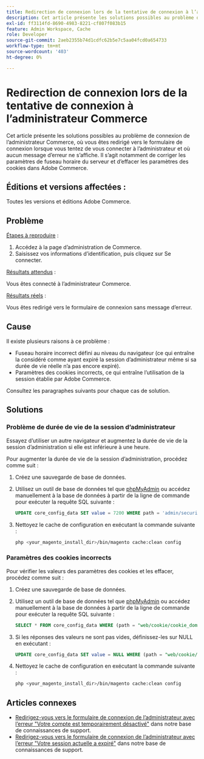 ```yaml
---
title: Redirection de connexion lors de la tentative de connexion à l’administrateur Commerce
description: Cet article présente les solutions possibles au problème de connexion de l’administrateur Commerce, où vous êtes redirigé vers le formulaire de connexion lorsque vous tentez de vous connecter à l’administrateur et où aucun message d’erreur ne s’affiche. Il s’agit notamment de corriger les paramètres de fuseau horaire du serveur et d’effacer les paramètres des cookies dans Adobe Commerce.
exl-id: ff3114fd-8690-4983-8221-cf807f083b15
feature: Admin Workspace, Cache
role: Developer
source-git-commit: 2aeb2355b74d1cdfc62b5e7c5aa04fcd0a654733
workflow-type: tm+mt
source-wordcount: '403'
ht-degree: 0%

---
```


# Redirection de connexion lors de la tentative de connexion à l’administrateur Commerce

Cet article présente les solutions possibles au problème de connexion de l’administrateur Commerce, où vous êtes redirigé vers le formulaire de connexion lorsque vous tentez de vous connecter à l’administrateur et où aucun message d’erreur ne s’affiche. Il s’agit notamment de corriger les paramètres de fuseau horaire du serveur et d’effacer les paramètres des cookies dans Adobe Commerce.

## Éditions et versions affectées :

Toutes les versions et éditions Adobe Commerce.

## Problème

<u>Étapes à reproduire</u> :

1. Accédez à la page d’administration de Commerce.
1. Saisissez vos informations d’identification, puis cliquez sur Se connecter.

<u>Résultats attendus</u> :

Vous êtes connecté à l’administrateur Commerce.

<u>Résultats réels</u> :

Vous êtes redirigé vers le formulaire de connexion sans message d’erreur.

## Cause

Il existe plusieurs raisons à ce problème :

* Fuseau horaire incorrect défini au niveau du navigateur (ce qui entraîne la considéré comme ayant expiré la session d’administrateur même si sa durée de vie réelle n’a pas encore expiré).
* Paramètres des cookies incorrects, ce qui entraîne l’utilisation de la session établie par Adobe Commerce.

Consultez les paragraphes suivants pour chaque cas de solution.

## Solutions

### Problème de durée de vie de la session d’administrateur

Essayez d’utiliser un autre navigateur et augmentez la durée de vie de la session d’administration si elle est inférieure à une heure.

Pour augmenter la durée de vie de la session d’administration, procédez comme suit :

1. Créez une sauvegarde de base de données.
1. Utilisez un outil de base de données tel que [phpMyAdmin](https://experienceleague.adobe.com/en/docs/commerce-operations/installation-guide/prerequisites/optional-software#phpmyadmin) ou accédez manuellement à la base de données à partir de la ligne de commande pour exécuter la requête SQL suivante :

   ```sql
   UPDATE core_config_data SET value = 7200 WHERE path = 'admin/security/session_lifetime';
   ```

1. Nettoyez le cache de configuration en exécutant la commande suivante :

   ```bash
   php <your_magento_install_dir>/bin/magento cache:clean config
   ```

### Paramètres des cookies incorrects

Pour vérifier les valeurs des paramètres des cookies et les effacer, procédez comme suit :

1. Créez une sauvegarde de base de données.
1. Utilisez un outil de base de données tel que [phpMyAdmin](https://experienceleague.adobe.com/en/docs/commerce-operations/installation-guide/prerequisites/optional-software#phpmyadmin) ou accédez manuellement à la base de données à partir de la ligne de commande pour exécuter la requête SQL suivante :

   ```sql
   SELECT * FROM core_config_data WHERE (path = "web/cookie/cookie_domain" OR path = "web/cookie/cookie_path");
   ```

1. Si les réponses des valeurs ne sont pas vides, définissez-les sur NULL en exécutant :

   ```sql
   UPDATE core_config_data SET value = NULL WHERE (path = "web/cookie/cookie_domain" OR path = "web/cookie/cookie_path");
   ```

1. Nettoyez le cache de configuration en exécutant la commande suivante :

   ```bash
   php <your_magento_install_dir>/bin/magento cache:clean config
   ```

## Articles connexes

* [Redirigez-vous vers le formulaire de connexion de l’administrateur avec l’erreur &quot;Votre compte est temporairement désactivé&quot;](/help/troubleshooting/miscellaneous/redirect-back-to-the-admin-login-form-with-your-account-is-temporarily-disabled-error.md) dans notre base de connaissances de support.
* [Redirigez-vous vers le formulaire de connexion de l’administrateur avec l’erreur &quot;Votre session actuelle a expiré&quot;](/help/troubleshooting/miscellaneous/redirect-back-to-the-admin-login-form-with-your-current-session-has-been-expired-error.md) dans notre base de connaissances de support.
